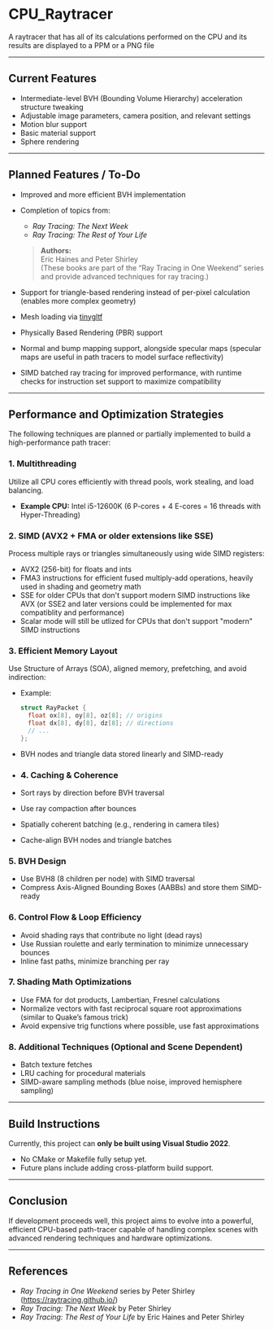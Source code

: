 # CPU_Raytracer
A raytracer that has all of its calculations performed on the CPU and its results are displayed to a PPM or a PNG file


---

## Current Features

- Intermediate-level BVH (Bounding Volume Hierarchy) acceleration structure tweaking  
- Adjustable image parameters, camera position, and relevant settings  
- Motion blur support  
- Basic material support  
- Sphere rendering  

---

## Planned Features / To-Do

- Improved and more efficient BVH implementation  
- Completion of topics from:
  - *Ray Tracing: The Next Week*  
  - *Ray Tracing: The Rest of Your Life*  
  > **Authors:**  
  > Eric Haines and Peter Shirley  
  > (These books are part of the “Ray Tracing in One Weekend” series and provide advanced techniques for ray tracing.)  

- Support for triangle-based rendering instead of per-pixel calculation (enables more complex geometry)  
- Mesh loading via [tinygltf](https://github.com/syoyo/tinygltf)  
- Physically Based Rendering (PBR) support  
- Normal and bump mapping support, alongside specular maps (specular maps are useful in path tracers to model surface reflectivity)  
- SIMD batched ray tracing for improved performance, with runtime checks for instruction set support to maximize compatibility  

---

## Performance and Optimization Strategies

The following techniques are planned or partially implemented to build a high-performance path tracer:

### 1. Multithreading  
Utilize all CPU cores efficiently with thread pools, work stealing, and load balancing.  
- **Example CPU:** Intel i5-12600K (6 P-cores + 4 E-cores = 16 threads with Hyper-Threading)  

### 2. SIMD (AVX2 + FMA or older extensions like SSE)  
Process multiple rays or triangles simultaneously using wide SIMD registers:  
- AVX2 (256-bit) for floats and ints  
- FMA3 instructions for efficient fused multiply-add operations, heavily used in shading and geometry math
- SSE for older CPUs that don't support modern SIMD instructions like AVX (or SSE2 and later versions could be implemented for max compatiblity and performance)
- Scalar mode will still be utlized for CPUs that don't support "modern" SIMD instructions

### 3. Efficient Memory Layout  
Use Structure of Arrays (SOA), aligned memory, prefetching, and avoid indirection:  
- Example:  
  ```cpp
  struct RayPacket {
    float ox[8], oy[8], oz[8]; // origins
    float dx[8], dy[8], dz[8]; // directions
    // ...
  };
- BVH nodes and triangle data stored linearly and SIMD-ready  

- ### 4. Caching & Coherence  
- Sort rays by direction before BVH traversal  
- Use ray compaction after bounces  
- Spatially coherent batching (e.g., rendering in camera tiles)  
- Cache-align BVH nodes and triangle batches  

### 5. BVH Design  
- Use BVH8 (8 children per node) with SIMD traversal  
- Compress Axis-Aligned Bounding Boxes (AABBs) and store them SIMD-ready  

### 6. Control Flow & Loop Efficiency  
- Avoid shading rays that contribute no light (dead rays)  
- Use Russian roulette and early termination to minimize unnecessary bounces  
- Inline fast paths, minimize branching per ray  

### 7. Shading Math Optimizations  
- Use FMA for dot products, Lambertian, Fresnel calculations  
- Normalize vectors with fast reciprocal square root approximations (similar to Quake’s famous trick)  
- Avoid expensive trig functions where possible, use fast approximations  

### 8. Additional Techniques (Optional and Scene Dependent)  
- Batch texture fetches  
- LRU caching for procedural materials  
- SIMD-aware sampling methods (blue noise, improved hemisphere sampling)  

---

## Build Instructions

Currently, this project can **only be built using Visual Studio 2022**.  
- No CMake or Makefile fully setup yet.  
- Future plans include adding cross-platform build support.

---

## Conclusion

If development proceeds well, this project aims to evolve into a powerful, efficient CPU-based path-tracer capable of handling complex scenes with advanced rendering techniques and hardware optimizations.

---

## References

- *Ray Tracing in One Weekend* series by Peter Shirley (https://raytracing.github.io/)  
- *Ray Tracing: The Next Week* by Peter Shirley  
- *Ray Tracing: The Rest of Your Life* by Eric Haines and Peter Shirley
